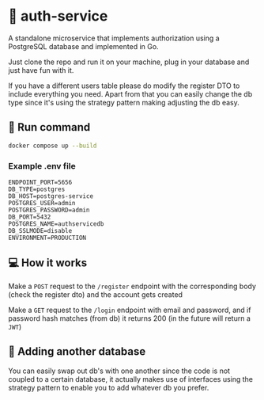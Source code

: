 # 🔐 auth-service

A standalone microservice that implements authorization using a PostgreSQL database and implemented in Go.

Just clone the repo and run it on your machine, plug in your database and just have fun with it.

If you have a different users table please do modify the register DTO to include everything you need. Apart from that you can easily change the db type since it's using the strategy pattern making adjusting the db easy.

## 🚀 Run command

```bash
docker compose up --build
```

### Example .env file

```
ENDPOINT_PORT=5656
DB_TYPE=postgres
DB_HOST=postgres-service
POSTGRES_USER=admin
POSTGRES_PASSWORD=admin
DB_PORT=5432
POSTGRES_NAME=authservicedb
DB_SSLMODE=disable
ENVIRONMENT=PRODUCTION
```

## 💻 How it works

Make a `POST` request to the `/register` endpoint with the corresponding body (check the register dto) and the account gets created

Make a `GET` request to the `/login` endpoint with email and password, and if password hash matches (from db) it returns 200 (in the future will return a `JWT`)

## 🧩 Adding another database

You can easily swap out db's with one another since the code is not coupled to a certain database, it actually makes use of interfaces using the strategy pattern to enable you to add whatever db you prefer.
